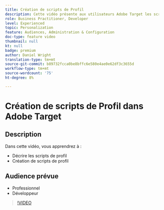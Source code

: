```yaml
---
title: Création de scripts de Profil
description: Cette vidéo présente aux utilisateurs Adobe Target les scripts de profil. Regardez cette vidéo si vous connaissez l’Adobe Target et souhaitez découvrir les bases de l’utilisation de scripts de profil pour effectuer un ciblage ou créer des audiences plus spécialisés.
role: Business Practitioner, Developer
level: Experienced
topic: Personalization
feature: Audiences, Administration & Configuration
doc-type: feature video
thumbnail: null
kt: null
badge: premium
author: Daniel Wright
translation-type: tm+mt
source-git-commit: b89732fcca0be8bffc6e580e4ae0e62df3c3655d
workflow-type: tm+mt
source-wordcount: '75'
ht-degree: 8%

---
```



# Création de scripts de Profil dans Adobe Target

## Description

Dans cette vidéo, vous apprendrez à :

* Décrire les scripts de profil
* Création de scripts de profil

## Audience prévue

* Professionnel
* Développeur

>[!VIDEO](https://video.tv.adobe.com/v/17394/?quality=12)